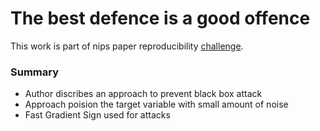 # The best defence is a good offence

This work is part of nips paper reproducibility [challenge](https://nurture.ai/p/fbe81d08-3499-46cb-801e-11e291982e1b). 

### Summary
- Author discribes an approach to prevent black box attack
- Approach poision the target variable with small amount of noise
- Fast Gradient Sign used for attacks 

